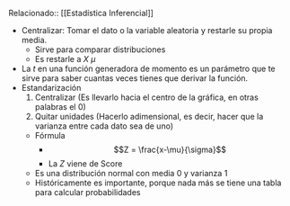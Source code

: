 Relacionado:: [[Estadística Inferencial]]
- Centralizar: Tomar el dato o la variable aleatoria y restarle su propia media. 
	- Sirve para comparar distribuciones 
	- Es restarle a $X$ $\mu$ 
- La $t$ en una función generadora de momento es un parámetro que te sirve para saber cuantas veces tienes que derivar la función. 
- Estandarización
	1. Centralizar (Es llevarlo hacia el centro de la gráfica, en otras palabras el 0)
	2. Quitar unidades (Hacerlo adimensional, es decir, hacer que la varianza entre cada dato sea de uno)
	- Fórmula 
		- $$Z = \frac{x-\mu}{\sigma}$$
		- La $Z$ viene de Score 
	- Es una distribución normal con media $0$ y varianza $1$ 
	- Históricamente es importante, porque nada más se tiene una tabla para calcular probabilidades 